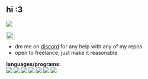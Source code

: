 ## hi :3

![](https://komarev.com/ghpvc/?username=aydynx&color=ff69b4)

<a href="https://discords.com/bio/p/aydynx">
<img align="left" alt="aydyn#0001" width="22px" src="https://raw.githubusercontent.com/peterthehan/peterthehan/master/assets/discord.svg" /></a>
<br>

- dm me on [discord](https://discords.com/bio/p/aydyn) for any help with any of my repos
- open to freelance, just make it reasonable

**languages/programs:**
<br>
<img src="https://img.shields.io/badge/Node.js-3C873A?style=flat&logo=Node.js&logoColor=white">
<img src="https://img.shields.io/badge/HTML5-E34F26?style=flat&logo=html5&logoColor=white">
<img src="https://img.shields.io/badge/CSS3-1572B6?style=flat&logo=css3&logoColor=white">
<img src="https://img.shields.io/badge/JavaScript-eed718?style=flat&logo=javascript&logoColor=ffffff">
<img src="http://img.shields.io/badge/Github-000000?style=flat&logo=github&logoColor=FFFFFF">
<img src="http://img.shields.io/badge/Git-F1502F?style=flat&logo=git&logoColor=FFFFFF">
<img src="https://img.shields.io/badge/IntellijIdea-c910b4?style=flat&logo=intellijidea&logoColor=FFFFFF">
<br>

